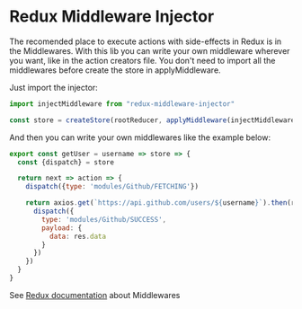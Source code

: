 # Redux Middleware Injector

The recomended place to execute actions with side-effects in Redux is in the Middlewares.
With this lib you can write your own middleware wherever you want, like in the action creators file.
You don't need to import all the middlewares before create the store in applyMiddleware.

Just import the injector:

```javascript
import injectMiddleware from "redux-middleware-injector"

const store = createStore(rootReducer, applyMiddleware(injectMiddleware))

```
And then you can write your own middlewares like the example below:

```javascript
export const getUser = username => store => {
  const {dispatch} = store

  return next => action => {
    dispatch({type: 'modules/Github/FETCHING'})

    return axios.get(`https://api.github.com/users/${username}`).then(res => {
      dispatch({
        type: 'modules/Github/SUCCESS',
        payload: {
          data: res.data
        }
      })
    })
  }
}
```

See [Redux documentation](http://redux.js.org/docs/advanced/Middleware.html) about Middlewares
